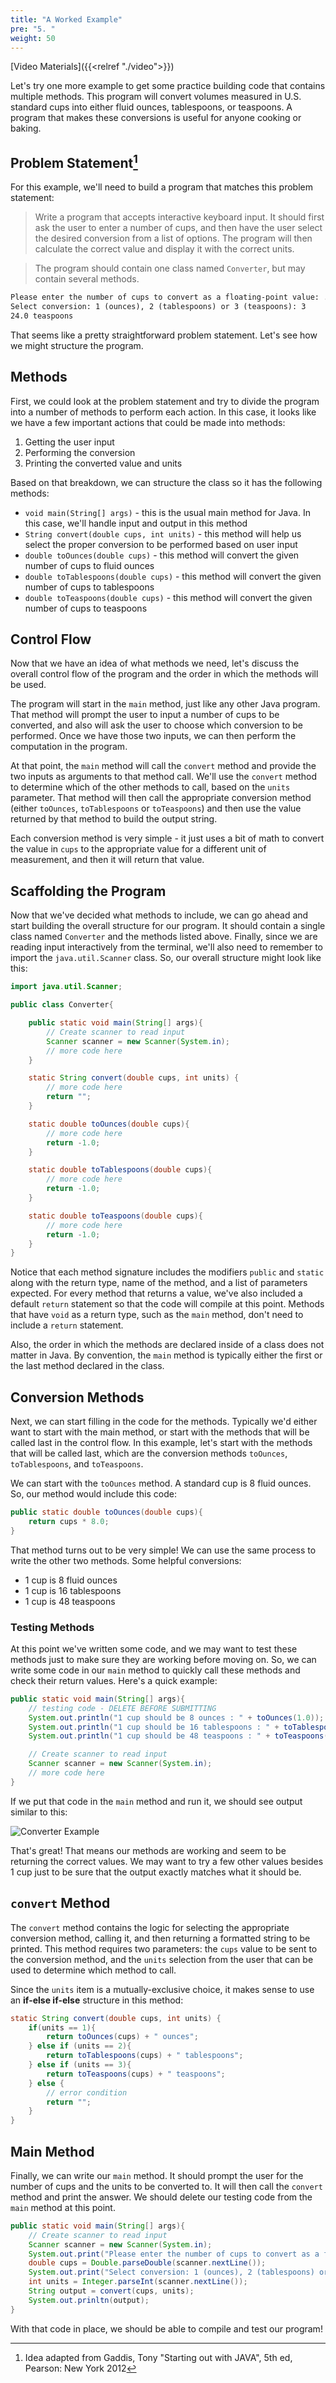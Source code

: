 ```yaml
---
title: "A Worked Example"
pre: "5. "
weight: 50
---
```


<!-- youtube Af776SCHegE -->

[Video Materials]({{<relref "./video">}})

<!-- TODO Update Video -->

Let's try one more example to get some practice building code that contains multiple methods. This program will convert volumes measured in U.S. standard cups into either fluid ounces, tablespoons, or teaspoons. A program that makes these conversions is useful for anyone cooking or baking.

## Problem Statement[^1]

[^1]: Idea adapted from Gaddis, Tony "Starting out with JAVA", 5th ed, Pearson: New York 2012

For this example, we'll need to build a program that matches this problem statement:

> Write a program that accepts interactive keyboard input. It should first ask the user to enter a number of cups, and then have the user select the desired conversion from a list of options. The program will then calculate the correct value and display it with the correct units.

> The program should contain one class named `Converter`, but may contain several methods.

```tex
Please enter the number of cups to convert as a floating-point value: .5
Select conversion: 1 (ounces), 2 (tablespoons) or 3 (teaspoons): 3
24.0 teaspoons
```
That seems like a pretty straightforward problem statement. Let's see how we might structure the program.

## Methods

First, we could look at the problem statement and try to divide the program into a number of methods to perform each action. In this case, it looks like we have a few important actions that could be made into methods:

1. Getting the user input
1. Performing the conversion
1. Printing the converted value and units

Based on that breakdown, we can structure the class so it has the following methods:

* `void main(String[] args)` - this is the usual main method for Java. In this case, we'll handle input and output in this method
* `String convert(double cups, int units)` - this method will help us select the proper conversion to be performed based on user input
* `double toOunces(double cups)` - this method will convert the given number of cups to fluid ounces
* `double toTablespoons(double cups)` - this method will convert the given number of cups to tablespoons
* `double toTeaspoons(double cups)` - this method will convert the given number of cups to teaspoons

## Control Flow

Now that we have an idea of what methods we need, let's discuss the overall control flow of the program and the order in which the methods will be used.

The program will start in the `main` method, just like any other Java program. That method will prompt the user to input a number of cups to be converted, and also will ask the user to choose which conversion to be performed. Once we have those two inputs, we can then perform the computation in the program.

At that point, the `main` method will call the `convert` method and provide the two inputs as arguments to that method call. We'll use the `convert` method to determine which of the other methods to call, based on the `units` parameter. That method will then call the appropriate conversion method (either `toOunces`, `toTablespoons` or `toTeaspoons`) and then use the value returned by that method to build the output string.

Each conversion method is very simple - it just uses a bit of math to convert the value in `cups` to the appropriate value for a different unit of measurement, and then it will return that value.

## Scaffolding the Program

Now that we've decided what methods to include, we can go ahead and start building the overall structure for our program. It should contain a single class named `Converter` and the methods listed above. Finally, since we are reading input interactively from the terminal, we'll also need to remember to import the `java.util.Scanner` class. So, our overall structure might look like this:

```java
import java.util.Scanner;

public class Converter{

    public static void main(String[] args){
        // Create scanner to read input
        Scanner scanner = new Scanner(System.in);
        // more code here
    }

    static String convert(double cups, int units) {
        // more code here
        return "";
    }

    static double toOunces(double cups){
        // more code here
        return -1.0;
    }

    static double toTablespoons(double cups){
        // more code here
        return -1.0;
    }

    static double toTeaspoons(double cups){
        // more code here
        return -1.0;
    }
}
```

Notice that each method signature includes the modifiers `public` and `static` along with the return type, name of the method, and a list of parameters expected. For every method that returns a value, we've also included a default `return` statement so that the code will compile at this point. Methods that have `void` as a return type, such as the `main` method, don't need to include a `return` statement.

Also, the order in which the methods are declared inside of a class does not matter in Java. By convention, the `main` method is typically either the first or the last method declared in the class. 

## Conversion Methods

Next, we can start filling in the code for the methods. Typically we'd either want to start with the main method, or start with the methods that will be called last in the control flow. In this example, let's start with the methods that will be called last, which are the conversion methods `toOunces`, `toTablespoons`, and `toTeaspoons`. 

We can start with the `toOunces` method. A standard cup is 8 fluid ounces. So, our method would include this code:

```java
public static double toOunces(double cups){
    return cups * 8.0;
}
```

That method turns out to be very simple! We can use the same process to write the other two methods. Some helpful conversions:

* 1 cup is 8 fluid ounces
* 1 cup is 16 tablespoons
* 1 cup is 48 teaspoons

### Testing Methods

At this point we've written some code, and we may want to test these methods just to make sure they are working before moving on. So, we can write some code in our `main` method to quickly call these methods and check their return values. Here's a quick example:

```java
public static void main(String[] args){
    // testing code - DELETE BEFORE SUBMITTING
    System.out.println("1 cup should be 8 ounces : " + toOunces(1.0));
    System.out.println("1 cup should be 16 tablespoons : " + toTablespoons(1.0));
    System.out.println("1 cup should be 48 teaspoons : " + toTeaspoons(1.0));

    // Create scanner to read input
    Scanner scanner = new Scanner(System.in);
    // more code here
}
```

If we put that code in the `main` method and run it, we should see output similar to this:

![Converter Example](/images/06-method/converter_example.png)

That's great! That means our methods are working and seem to be returning the correct values. We may want to try a few other values besides 1 cup just to be sure that the output exactly matches what it should be. 

## `convert` Method

The `convert` method contains the logic for selecting the appropriate conversion method, calling it, and then returning a formatted string to be printed. This method requires two parameters: the `cups` value to be sent to the conversion method, and the `units` selection from the user that can be used to determine which method to call.

Since the `units` item is a mutually-exclusive choice, it makes sense to use an **if-else if-else** structure in this method:

```java
static String convert(double cups, int units) {
    if(units == 1){
        return toOunces(cups) + " ounces";
    } else if (units == 2){
        return toTablespoons(cups) + " tablespoons";
    } else if (units == 3){
        return toTeaspoons(cups) + " teaspoons";
    } else {
        // error condition
        return "";
    }
}
```

## Main Method

Finally, we can write our `main` method. It should prompt the user for the number of cups and the units to be converted to. It will then call the `convert` method and print the answer. We should delete our testing code from the `main` method at this point.

```java
public static void main(String[] args){
    // Create scanner to read input
    Scanner scanner = new Scanner(System.in);
    System.out.print("Please enter the number of cups to convert as a floating-point value: ");
    double cups = Double.parseDouble(scanner.nextLine());
    System.out.print("Select conversion: 1 (ounces), 2 (tablespoons) or 3 (teaspoons): ");
    int units = Integer.parseInt(scanner.nextLine());
    String output = convert(cups, units);
    System.out.prinltn(output);
}
```

With that code in place, we should be able to compile and test our program!